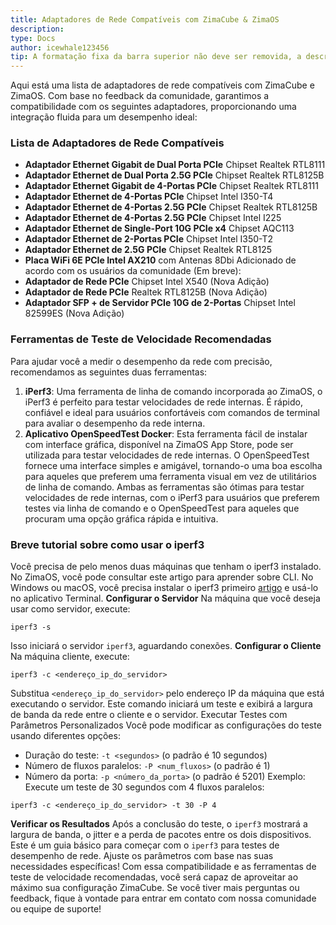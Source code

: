 ```yaml
---
title: Adaptadores de Rede Compatíveis com ZimaCube & ZimaOS
description: 
type: Docs
author: icewhale123456
tip: A formatação fixa da barra superior não deve ser removida, a descrição é para o artigo, se não for preenchida, será capturado o texto do primeiro parágrafo
---
```

Aqui está uma lista de adaptadores de rede compatíveis com ZimaCube e ZimaOS. Com base no feedback da comunidade, garantimos a compatibilidade com os seguintes adaptadores, proporcionando uma integração fluida para um desempenho ideal:
### Lista de Adaptadores de Rede Compatíveis
- **Adaptador Ethernet Gigabit de Dual Porta PCIe** Chipset Realtek RTL8111
- **Adaptador Ethernet de Dual Porta 2.5G PCIe** Chipset Realtek RTL8125B
- **Adaptador Ethernet Gigabit de 4-Portas PCIe** Chipset Realtek RTL8111
- **Adaptador Ethernet de 4-Portas PCIe** Chipset Intel I350-T4
- **Adaptador Ethernet de 4-Portas 2.5G PCIe** Chipset Realtek RTL8125B
- **Adaptador Ethernet de 4-Portas 2.5G PCIe** Chipset Intel I225
- **Adaptador Ethernet de Single-Port 10G PCIe x4** Chipset AQC113
- **Adaptador Ethernet de 2-Portas PCIe** Chipset Intel I350-T2
- **Adaptador Ethernet de 2.5G PCIe** Chipset Realtek RTL8125
- **Placa WiFi 6E PCIe Intel AX210** com Antenas 8Dbi
Adicionado de acordo com os usuários da comunidade (Em breve):
- **Adaptador de Rede PCIe** Chipset Intel X540 (Nova Adição)
- **Adaptador de Rede PCIe** Realtek RTL8125B (Nova Adição)
- **Adaptador SFP + de Servidor PCIe 10G de 2-Portas** Chipset Intel 82599ES (Nova Adição)
### Ferramentas de Teste de Velocidade Recomendadas
Para ajudar você a medir o desempenho da rede com precisão, recomendamos as seguintes duas ferramentas:
1. **iPerf3**: Uma ferramenta de linha de comando incorporada ao ZimaOS, o iPerf3 é perfeito para testar velocidades de rede internas. É rápido, confiável e ideal para usuários confortáveis com comandos de terminal para avaliar o desempenho da rede interna.
2. **Aplicativo OpenSpeedTest Docker**: Esta ferramenta fácil de instalar com interface gráfica, disponível na ZimaOS App Store, pode ser utilizada para testar velocidades de rede internas. O OpenSpeedTest fornece uma interface simples e amigável, tornando-o uma boa escolha para aqueles que preferem uma ferramenta visual em vez de utilitários de linha de comando.
Ambas as ferramentas são ótimas para testar velocidades de rede internas, com o iPerf3 para usuários que preferem testes via linha de comando e o OpenSpeedTest para aqueles que procuram uma opção gráfica rápida e intuitiva.
### Breve tutorial sobre como usar o iperf3
Você precisa de pelo menos duas máquinas que tenham o iperf3 instalado. No ZimaOS, você pode consultar este artigo para aprender sobre CLI. No Windows ou macOS, você precisa instalar o iperf3 primeiro [artigo](https://www.zimaspace.com/docs/zimaos/Sync-Photos-via-Configurable-CLI) e usá-lo no aplicativo Terminal.
**Configurar o Servidor**
Na máquina que você deseja usar como servidor, execute:
```
iperf3 -s
```
Isso iniciará o servidor `iperf3`, aguardando conexões.
**Configurar o Cliente**
Na máquina cliente, execute:
```
iperf3 -c <endereço_ip_do_servidor>
```

Substitua `<endereço_ip_do_servidor>` pelo endereço IP da máquina que está executando o servidor.
Este comando iniciará um teste e exibirá a largura de banda da rede entre o cliente e o servidor.
Executar Testes com Parâmetros Personalizados
Você pode modificar as configurações do teste usando diferentes opções:
- Duração do teste: `-t <segundos>` (o padrão é 10 segundos)
- Número de fluxos paralelos: `-P <num_fluxos>` (o padrão é 1)
- Número da porta: `-p <número_da_porta>` (o padrão é 5201)
Exemplo: Execute um teste de 30 segundos com 4 fluxos paralelos:
```
iperf3 -c <endereço_ip_do_servidor> -t 30 -P 4
```

**Verificar os Resultados**
Após a conclusão do teste, o `iperf3` mostrará a largura de banda, o jitter e a perda de pacotes entre os dois dispositivos.
Este é um guia básico para começar com o `iperf3` para testes de desempenho de rede. Ajuste os parâmetros com base nas suas necessidades específicas!
Com essa compatibilidade e as ferramentas de teste de velocidade recomendadas, você será capaz de aproveitar ao máximo sua configuração ZimaCube. Se você tiver mais perguntas ou feedback, fique à vontade para entrar em contato com nossa comunidade ou equipe de suporte!
